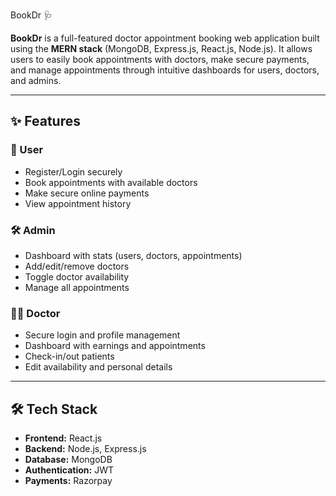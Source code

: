  BookDr 🩺

**BookDr** is a full-featured doctor appointment booking web application built using the **MERN stack** (MongoDB, Express.js, React.js, Node.js). It allows users to easily book appointments with doctors, make secure payments, and manage appointments through intuitive dashboards for users, doctors, and admins.

---

## ✨ Features

### 👤 User
- Register/Login securely
- Book appointments with available doctors
- Make secure online payments
- View appointment history

### 🛠️ Admin
- Dashboard with stats (users, doctors, appointments)
- Add/edit/remove doctors
- Toggle doctor availability
- Manage all appointments

### 👨‍⚕️ Doctor
- Secure login and profile management
- Dashboard with earnings and appointments
- Check-in/out patients
- Edit availability and personal details

---

## 🛠 Tech Stack

- **Frontend:** React.js
- **Backend:** Node.js, Express.js
- **Database:** MongoDB
- **Authentication:** JWT
- **Payments:** Razorpay 
